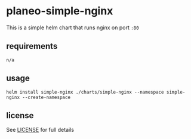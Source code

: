 # planeo-simple-nginx
This is a simple helm chart that runs nginx on port `:80`

## requirements
`n/a`

## usage
`helm install simple-nginx ./charts/simple-nginx --namespace simple-nginx --create-namespace`

## license
See [LICENSE](https://github.com/planeodev/planeo-simple-nginx/blob/master/LICENSE) for full details
